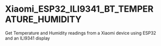 # Xiaomi_ESP32_ILI9341_BT_TEMPERATURE_HUMIDITY
 Get Temperature and Humidity readings from a Xiaomi device using ESP32 and an ILI9341 display
